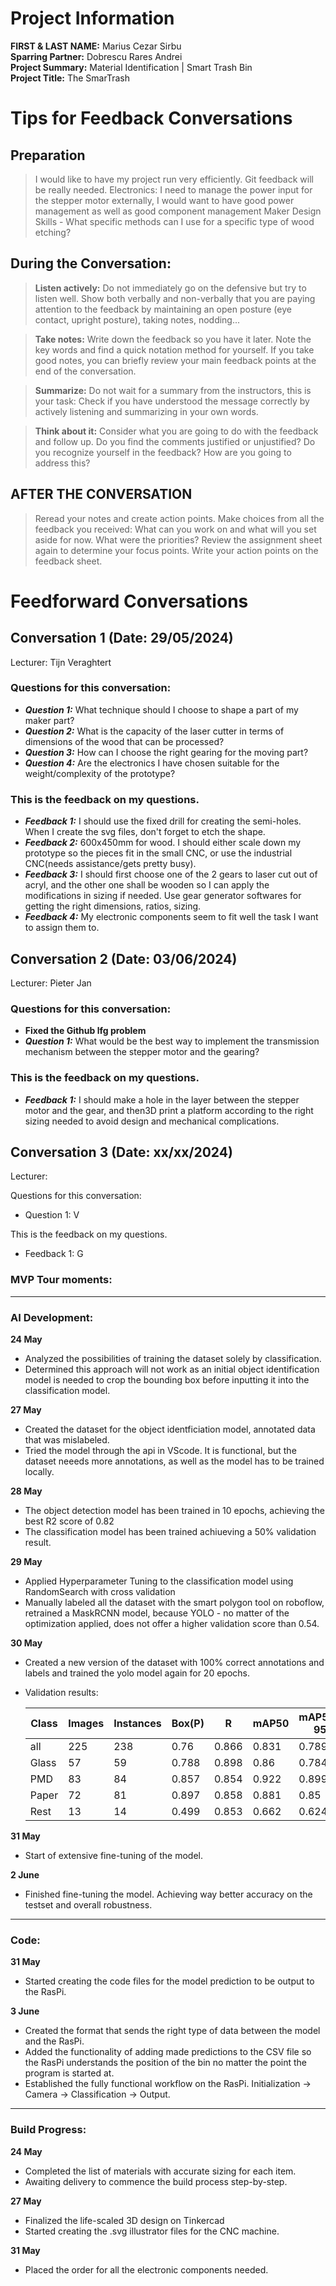 # Project Information

**FIRST & LAST NAME:** Marius Cezar Sirbu  
**Sparring Partner:** Dobrescu Rares Andrei  
**Project Summary:** Material Identification | Smart Trash Bin  
**Project Title:** The SmarTrash

# Tips for Feedback Conversations

## Preparation

> I would like to have my project run very efficiently. Git feedback will be really needed.
> Electronics: I need to manage the power input for the stepper motor externally, I would want to have good power management as well as good component management
> Maker Design Skills - What specific methods can I use for a specific type of wood etching?

## During the Conversation:

> **Listen actively:** Do not immediately go on the defensive but try to listen well. Show both verbally and non-verbally that you are paying attention to the feedback by maintaining an open posture (eye contact, upright posture), taking notes, nodding...

> **Take notes:** Write down the feedback so you have it later. Note the key words and find a quick notation method for yourself. If you take good notes, you can briefly review your main feedback points at the end of the conversation.

> **Summarize:** Do not wait for a summary from the instructors, this is your task: Check if you have understood the message correctly by actively listening and summarizing in your own words.

> **Think about it:** Consider what you are going to do with the feedback and follow up. Do you find the comments justified or unjustified? Do you recognize yourself in the feedback? How are you going to address this?

## AFTER THE CONVERSATION

> Reread your notes and create action points. Make choices from all the feedback you received: What can you work on and what will you set aside for now. What were the priorities? Review the assignment sheet again to determine your focus points. Write your action points on the feedback sheet.

# Feedforward Conversations

## Conversation 1 (Date: 29/05/2024)

Lecturer: Tijn Veraghtert

### Questions for this conversation: 

- ***Question 1:*** What technique should I choose to shape a part of my maker part?
- ***Question 2:*** What is  the capacity of the laser cutter in terms of dimensions of the wood that can be processed?
- ***Question 3:*** How can I choose the right gearing for the moving part?
- ***Question 4:*** Are the electronics I have chosen suitable for the weight/complexity of the prototype?

### This is the feedback on my questions.

- ***Feedback 1:*** I should use the fixed drill for creating the semi-holes. When I create the svg files, don't forget to etch the shape.
- ***Feedback 2:*** 600x450mm for wood. I should either scale down my prototype so the pieces fit in the small CNC, or use the industrial CNC(needs assistance/gets pretty busy).
- ***Feedback 3:*** I should first choose one of the 2 gears to laser cut out of acryl, and the other one shall be wooden so I can apply the modifications in sizing if needed. Use gear generator softwares for getting the right dimensions, ratios, sizing.
- ***Feedback 4:*** My electronic components seem to fit well the task I want to assign them to.

## Conversation 2 (Date: 03/06/2024)

Lecturer: Pieter Jan

### Questions for this conversation:
- **Fixed the Github lfg problem**
- ***Question 1:*** What would be the best way to implement the transmission mechanism between the stepper motor and the gearing?

### This is the feedback on my questions.

- ***Feedback 1:*** I should make a hole in the layer between the stepper motor and the gear, and then3D print a platform according to the right sizing needed to avoid design and mechanical complications.

## Conversation 3 (Date: xx/xx/2024)

Lecturer:

Questions for this conversation:

- Question 1: V

This is the feedback on my questions.

- Feedback 1: G


### MVP Tour moments:

---

### AI Development:

**24 May**  
- Analyzed the possibilities of training the dataset solely by classification.  
- Determined this approach will not work as an initial object identification model is needed to crop the bounding box before inputting it into the classification model.

**27 May**  
- Created the dataset for the object identficiation model, annotated data that was mislabeled.  
- Tried the model through the api in VScode. It is functional, but the dataset neeeds more annotations, as well as the model has to be trained locally.

**28 May**  
- The object detection model has been trained in 10 epochs, achieving the best R2 score of 0.82
- The classification model has been trained achiueving a 50% validation result.

**29 May**
- Applied Hyperparameter Tuning to the classification model using RandomSearch with cross validation
- Manually labeled all the dataset with the smart polygon tool on roboflow, retrained a MaskRCNN model, because YOLO - no matter of the optimization applied, does not offer a higher validation score than 0.54.

**30 May**

- Created a new version of the dataset with 100% correct annotations and labels and trained the yolo model again for 20 epochs.

- Validation results:

    | Class | Images | Instances | Box(P) |   R   | mAP50 | mAP50-95 |
    |-------|--------|-----------|--------|-------|-------|----------|
    | all   | 225    | 238       | 0.76   | 0.866 | 0.831 | 0.789    |
    | Glass | 57     | 59        | 0.788  | 0.898 | 0.86  | 0.784    |
    | PMD   | 83     | 84        | 0.857  | 0.854 | 0.922 | 0.899    |
    | Paper | 72     | 81        | 0.897  | 0.858 | 0.881 | 0.85     |
    | Rest  | 13     | 14        | 0.499  | 0.853 | 0.662 | 0.624    |

  
**31 May**
  - Start of extensive fine-tuning of the model.

 **2 June**
  - Finished fine-tuning the model. Achieving way better accuracy on the testset and overall robustness.
    
---
### Code:

**31 May**

- Started creating the code files for the model prediction to be output to the RasPi.

**3 June**

- Created the format that sends the right type of data between the model and the RasPi.
- Added the functionality of adding made predictions to the CSV file so the RasPi understands the position of the bin no matter the point the program is started at.
- Established the fully functional workflow on the RasPi. Initialization -> Camera -> Classification -> Output.

___
### Build Progress:

**24 May**  
- Completed the list of materials with accurate sizing for each item.  
- Awaiting delivery to commence the build process step-by-step.

**27 May**
- Finalized the life-scaled 3D design on Tinkercad
- Started creating the .svg illustrator files for the CNC machine.

**31 May**
- Placed the order for all the electronic components needed.
